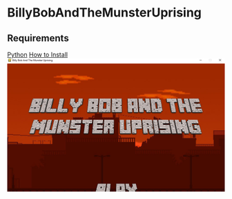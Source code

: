 # BillyBobAndTheMunsterUprising

<h2>Requirements</h2>
<a href="https://www.python.org/downloads/">Python</a>
<a href=https://www.lfd.uci.edu/~gohlke/pythonlibs/#pygame"PyGame</a>
<a href="https://www.youtube.com/watch?v=_GikMdhAhv0&t=58s">How to Install</a>

<img src="https://github.com/mariela6870/BillyBobAndThe-MunsterUprising/blob/master/startscreen.png">
<img src="">
<img src="">
<p>
  
  
</p>
